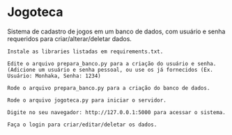 # Jogoteca

<p>Sistema de cadastro de jogos em um banco de dados, com usuário e senha requeridos para criar/alterar/deletar dados.</p>

```
Instale as libraries listadas em requirements.txt.
```

```
Edite o arquivo prepara_banco.py para a criação do usuário e senha. (Adicione um usuário e senha pessoal, ou use os já fornecidos (Ex. Usuário: Monhaka, Senha: 1234)
```

```
Rode o arquivo prepara_banco.py para a criação do banco de dados.
```

```
Rode o arquivo jogoteca.py para iniciar o servidor.
```

```
Digite no seu navegador: http://127.0.0.1:5000 para acessar o sistema.
```

```
Faça o login para criar/editar/deletar os dados.
```
